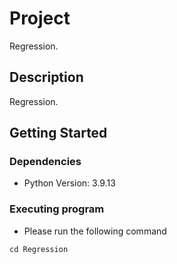 # Project

Regression.

## Description

Regression.

## Getting Started

### Dependencies

* Python Version: 3.9.13

### Executing program

* Please run the following command
```
cd Regression
```
